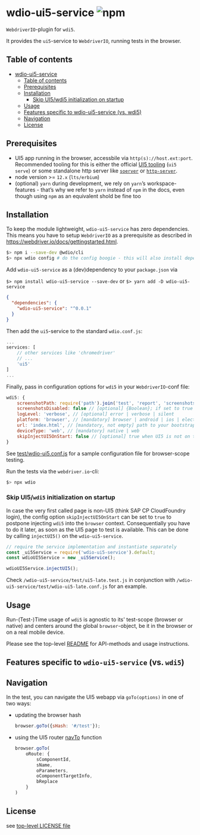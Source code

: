 # wdio-ui5-service ![npm](https://img.shields.io/npm/v/wdio-ui5-service)

`WebdriverIO`-plugin for `wdi5`.

It provides the `ui5`-service to `WebdriverIO`, running tests in the browser.

## Table of contents

<!--ts-->

- [wdio-ui5-service](#wdio-ui5-service-)
  - [Table of contents](#table-of-contents)
  - [Prerequisites](#prerequisites)
  - [Installation](#installation)
    - [Skip UI5/wdi5 initialization on startup](#skip-ui5wdi5-initialization-on-startup)
  - [Usage](#usage)
  - [Features specific to wdio-ui5-service (vs. wdi5)](#features-specific-to-wdio-ui5-service-vs-wdi5)
  - [Navigation](#navigation)
  - [License](#license)

<!-- Added by: vbuzek, at: Do 12 Nov 2020 14:39:19 CET -->

<!--te-->

## Prerequisites

- UI5 app running in the browser, accessbile via `http(s)://host.ext:port`.
  Recommended tooling for this is either the official [UI5 tooling](https://github.com/SAP/ui5-tooling) (`ui5 serve`) or some standalone http server like [`soerver`](https://github.com/vobu/soerver) or [`http-server`](https://www.npmjs.com/package/http-server).
- node version >= `12.x` (`lts/erbium`)
- (optional) `yarn`
  during development, we rely on `yarn`’s workspace-features - that’s why we refer to `yarn` instead of `npm` in the docs, even though using `npm` as an equivalent shold be fine too

## Installation

To keep the module lightweight, `wdio-ui5-service` has zero dependencies.
This means you have to setup `WebdriverIO` as a prerequisite as described in https://webdriver.io/docs/gettingstarted.html.

```bash
$> npm i --save-dev @wdio/cli
$> npx wdio config # do the config boogie - this will also install dependencies
```

Add `wdio-ui5-service` as a (dev)dependency to your `package.json` via

`$> npm install wdio-ui5-service --save-dev`
or
`$> yarn add -D wdio-ui5-service`

```json
{
  "dependencies": {
    "wdio-ui5-service": "^0.0.1"
  }
}
```

Then add the `ui5`-service to the standard `wdio.conf.js`:

```javascript
...
services: [
    // other services like 'chromedriver'
    // ...
    'ui5'
]
...
```

Finally, pass in configuration options for `wdi5` in your `WebdriverIO`-conf file:

```javascript
wdi5: {
    screenshotPath: require('path').join('test', 'report', 'screenshots'), // [optional] using the project root
    screenshotsDisabled: false // [optional] {Boolean}; if set to true screenshots won't be taken and not written to file system
    logLevel: 'verbose', // [optional] error | verbose | silent
    platform: 'browser', // [mandatory] browser | android | ios | electron
    url: 'index.html', // [mandatory, not empty] path to your bootstrap html file. If your server autoredirects to a 'domain:port/' like root url use empty string ''
    deviceType: 'web', // [mandatory] native | web
    skipInjectUI5OnStart: false // [optional] true when UI5 is not on the start page, you need to later call <wdioUI5service>.injectUI5(); manually
}
```

See [test/wdio-ui5.conf.js](test/wdio-ui5.conf.js) for a sample configuration file for browser-scope testing.

Run the tests via the `webdriver.io`-cli:

```javascript
$> npx wdio
```

### Skip UI5/`wdi5` initialization on startup

In case the very first called page is non-UI5 (think SAP CP CloudFoundry login),
the config option `skipInjectUI5OnStart` can be set to `true` to postpone injecting `wdi5` into the `browser` context.
Consequentially you have to do it later, as soon as the UI5 page to test is available. This can be done by calling `injectUI5()` on the `wdio-ui5-service`.

```javascript
// require the service implementation and instantiate separately
const _ui5Service = require('wdio-ui5-service').default;
const wdioUI5Service = new _ui5Service();

wdioUI5Service.injectUI5();
```

Check `/wdio-ui5-service/test/ui5-late.test.js` in conjunction with `/wdio-ui5-service/test/wdio-ui5-late.conf.js` for an example.

## Usage

Run-(Test-)Time usage of `wdi5` is agnostic to its' test-scope (browser or native) and centers around the global `browser`-object, be it in the browser or on a real mobile device.

Please see the top-level [README](../README.md#Usage) for API-methods and usage instructions.

## Features specific to `wdio-ui5-service` (vs. `wdi5`)

## Navigation

In the test, you can navigate the UI5 webapp via `goTo(options)` in one of two ways:

- updating the browser hash
  ```javascript
  browser.goTo({sHash: '#/test'});
  ```
- using the UI5 router [navTo](https://openui5.netweaver.ondemand.com/api/sap.ui.core.routing.Router#methods/navTo) function
  ```javascript
  browser.goTo(
      oRoute: {
          sComponentId,
          sName,
          oParameters,
          oComponentTargetInfo,
          bReplace
      }
  )
  ```

## License

see [top-level LICENSE file](../LICENSE)
